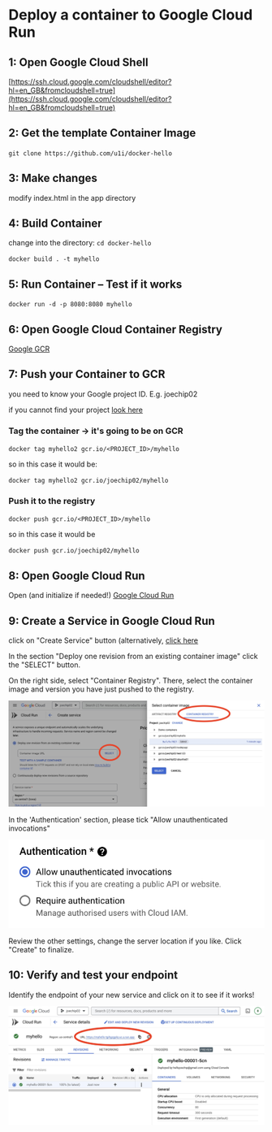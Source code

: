 # Deploy a container to Google Cloud Run

## 1: Open Google Cloud Shell

[https://ssh.cloud.google.com/cloudshell/editor?hl=en_GB&fromcloudshell=true](https://ssh.cloud.google.com/cloudshell/editor?hl=en_GB&fromcloudshell=true)

## 2: Get the template Container Image

`git clone https://github.com/u1i/docker-hello`

## 3: Make changes

modify index.html in the app directory

## 4: Build Container

change into the directory: 
`cd docker-hello`

`docker build . -t myhello`

## 5: Run Container – Test if it works

`docker run -d -p 8080:8080 myhello`

## 6: Open Google Cloud Container Registry

[Google GCR](https://console.cloud.google.com/gcr)

## 7: Push your Container to GCR

you need to know your Google project ID. E.g. joechip02

if you cannot find your project [look here](https://console.cloud.google.com/billing/projects)

### Tag the container -> it's going to be on GCR
`docker tag myhello2 gcr.io/<PROJECT_ID>/myhello`

so in this case it would be:

`docker tag myhello2 gcr.io/joechip02/myhello`

### Push it to the registry

`docker push gcr.io/<PROJECT_ID>/myhello`

so in this case it would be

`docker push gcr.io/joechip02/myhello`

## 8: Open Google Cloud Run

Open (and initialize if needed!) [Google Cloud Run](https://console.cloud.google.com/run)

## 9: Create a Service in Google Cloud Run

click on "Create Service" button (alternatively, [click here](https://console.cloud.google.com/run/create?project=joechip02)

In the section "Deploy one revision from an existing container image" click the "SELECT" button.

On the right side, select "Container Registry". There, select the container image and version you have just pushed to the registry.

![](gcrun-myhello.jpg)

In the 'Authentication' section, please tick "Allow unauthenticated invocations"

![](gcrun-auth.png)

Review the other settings, change the server location if you like. Click "Create" to finalize.

## 10: Verify and test your endpoint

Identify the endpoint of your new service and click on it to see if it works!

![](gcrun-run.jpg)







